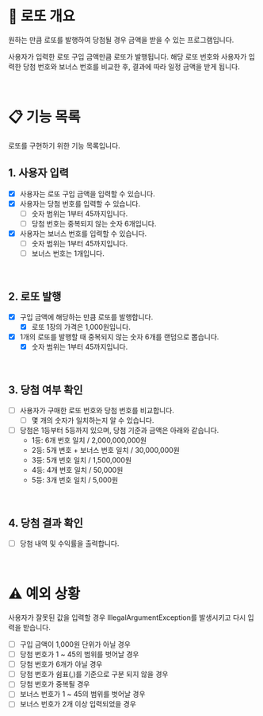 # 💸 로또 개요
원하는 만큼 로또를 발행하여 당첨될 경우 금액을 받을 수 있는 프로그램입니다.

사용자가 입력한 로또 구입 금액만큼 로또가 발행됩니다.
해당 로또 번호와 사용자가 입력한 당첨 번호와 보너스 번호를 비교한 후, 결과에 따라 일정 금액을 받게 됩니다.

<br>

# 📋 기능 목록

로또를 구현하기 위한 기능 목록입니다.

## 1. 사용자 입력
- [x] 사용자는 로또 구입 금액을 입력할 수 있습니다.
- [x] 사용자는 당첨 번호를 입력할 수 있습니다.
  - [ ] 숫자 범위는 1부터 45까지입니다.
  - [ ] 당첨 번호는 중복되지 않는 숫자 6개입니다.
- [x] 사용자는 보너스 번호를 입력할 수 있습니다.
  - [ ] 숫자 범위는 1부터 45까지입니다.
  - [ ] 보너스 번호는 1개입니다.

<br>

## 2. 로또 발행
- [x] 구입 금액에 해당하는 만큼 로또를 발행합니다.
  - [x] 로또 1장의 가격은 1,000원입니다.
- [x] 1개의 로또를 발행할 때 중복되지 않는 숫자 6개를 랜덤으로 뽑습니다.
  - [x] 숫자 범위는 1부터 45까지입니다.

<br>

## 3. 당첨 여부 확인
- [ ] 사용자가 구매한 로또 번호와 당첨 번호를 비교합니다.
  - [ ] 몇 개의 숫자가 일치하는지 알 수 있습니다.
- [ ] 당첨은 1등부터 5등까지 있으며, 당첨 기준과 금액은 아래와 같습니다.
  - 1등: 6개 번호 일치 / 2,000,000,000원
  - 2등: 5개 번호 + 보너스 번호 일치 / 30,000,000원
  - 3등: 5개 번호 일치 / 1,500,000원
  - 4등: 4개 번호 일치 / 50,000원
  - 5등: 3개 번호 일치 / 5,000원

<br>

## 4. 당첨 결과 확인
- [ ] 당첨 내역 및 수익률을 출력합니다.

<br>

# ⚠️ 예외 상황

사용자가 잘못된 값을 입력할 경우 IllegalArgumentException를 발생시키고 다시 입력을 받습니다.

- [ ] 구입 금액이 1,000원 단위가 아닐 경우
- [ ] 당첨 번호가 1 ~ 45의 범위를 벗어날 경우
- [ ] 당첨 번호가 6개가 아닐 경우
- [ ] 당첨 번호가 쉼표(,)를 기준으로 구분 되지 않을 경우
- [ ] 당첨 번호가 중복될 경우
- [ ] 보너스 번호가 1 ~ 45의 범위를 벗어날 경우
- [ ] 보너스 번호가 2개 이상 입력되었을 경우